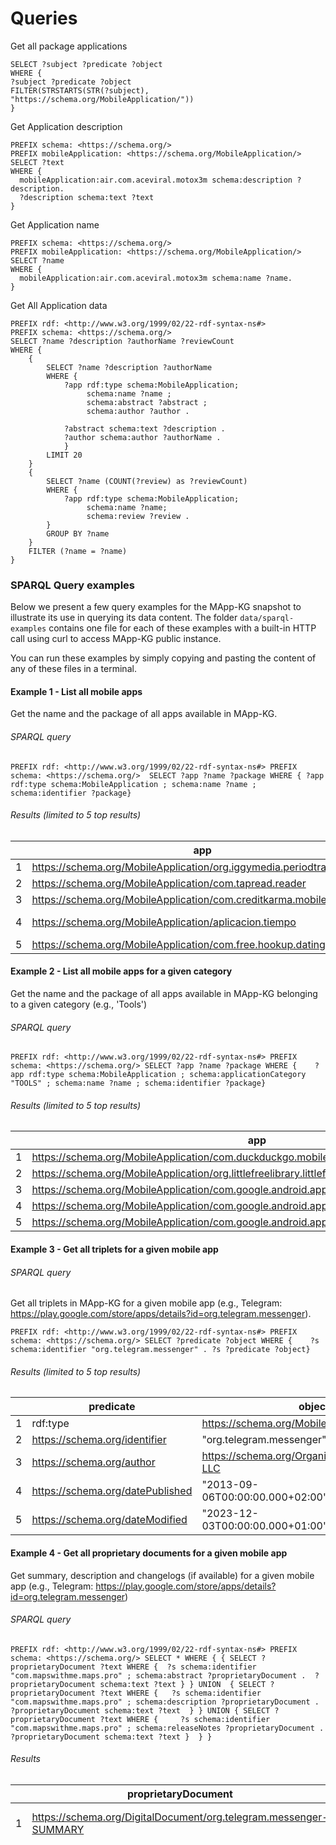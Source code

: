 # Queries

Get all package applications
```SPARQL
SELECT ?subject ?predicate ?object
WHERE {
?subject ?predicate ?object
FILTER(STRSTARTS(STR(?subject), "https://schema.org/MobileApplication/"))
}
```

Get Application description
```
PREFIX schema: <https://schema.org/>
PREFIX mobileApplication: <https://schema.org/MobileApplication/>
SELECT ?text
WHERE {
  mobileApplication:air.com.aceviral.motox3m schema:description ?description.
  ?description schema:text ?text
}
```
Get Application name
```sparql
PREFIX schema: <https://schema.org/>
PREFIX mobileApplication: <https://schema.org/MobileApplication/>
SELECT ?name
WHERE {
  mobileApplication:air.com.aceviral.motox3m schema:name ?name.
}
```
Get All Application data
```sparql
PREFIX rdf: <http://www.w3.org/1999/02/22-rdf-syntax-ns#>
PREFIX schema: <https://schema.org/>
SELECT ?name ?description ?authorName ?reviewCount
WHERE {
    {
        SELECT ?name ?description ?authorName
        WHERE {
            ?app rdf:type schema:MobileApplication;
                 schema:name ?name ;
                 schema:abstract ?abstract ;
                 schema:author ?author .
            
            ?abstract schema:text ?description .
            ?author schema:author ?authorName .
            }
        LIMIT 20
    }
    {
        SELECT ?name (COUNT(?review) as ?reviewCount)
        WHERE {
            ?app rdf:type schema:MobileApplication;
                 schema:name ?name;
                 schema:review ?review .
        }
        GROUP BY ?name
    }
    FILTER (?name = ?name)
}
```

### SPARQL Query examples

Below we present a few query examples for the MApp-KG snapshot to illustrate its use in querying its data content. The folder ```data/sparql-examples``` contains one file for each of these examples with a built-in HTTP call using curl to access MApp-KG public instance.

You can run these examples by simply copying and pasting the content of any of these files in a terminal.

#### Example 1 - List all mobile apps

Get the name and the package of all apps available in MApp-KG.

###### SPARQL query

```PREFIX rdf: <http://www.w3.org/1999/02/22-rdf-syntax-ns#> PREFIX schema: <https://schema.org/>  SELECT ?app ?name ?package WHERE { ?app rdf:type schema:MobileApplication ; schema:name ?name ; schema:identifier ?package}```

###### Results (limited to 5 top results)

||app|name|package|
|-|-|-|-|
|1|https://schema.org/MobileApplication/org.iggymedia.periodtracker|"Flo\_Period_&_Pregnancy_Tracker"|"org.iggymedia.periodtracker"
|2|https://schema.org/MobileApplication/com.tapread.reader|"TapRead\_-\_Novels_&_Comics"|"com.tapread.reader"
|3|https://schema.org/MobileApplication/com.creditkarma.mobile|"Intuit_Credit_Karma"|"com.creditkarma.mobile"
|4|https://schema.org/MobileApplication/aplicacion.tiempo|"Weather\_Radar_-_Meteored_News"|"aplicacion.tiempo"
|5|https://schema.org/MobileApplication/com.free.hookup.dating.apps.wild|"Wild:_Hook_up,_Meet,_Dating_Me"|"com.free.hookup.dating.apps.wild"

#### Example 2 - List all mobile apps for a given category

Get the name and the package of all apps available in MApp-KG belonging to a given category (e.g., 'Tools')

###### SPARQL query

```PREFIX rdf: <http://www.w3.org/1999/02/22-rdf-syntax-ns#> PREFIX schema: <https://schema.org/> SELECT ?app ?name ?package WHERE {    ?app rdf:type schema:MobileApplication ; schema:applicationCategory "TOOLS" ; schema:name ?name ; schema:identifier ?package}```

###### Results (limited to 5 top results)

||app|name|package|
|-|-|-|-|
|1|https://schema.org/MobileApplication/com.duckduckgo.mobile.android|"DuckDuckGo_Private_Browser"|"com.duckduckgo.mobile.android"
|2|https://schema.org/MobileApplication/org.littlefreelibrary.littlefreelibrary|"Little_Free_Library"|"org.littlefreelibrary.littlefreelibrary"
|3|https://schema.org/MobileApplication/com.google.android.apps.translate|"Google_Translate"|"com.google.android.apps.translate"
|4|https://schema.org/MobileApplication/com.google.android.apps.accessibility.maui.actionblocks|"Action_Blocks"|"com.google.android.apps.accessibility.maui.actionblocks"
|5|https://schema.org/MobileApplication/com.google.android.apps.searchlite|"Google_Go"|"com.google.android.apps.searchlite"

#### Example 3 - Get all triplets for a given mobile app

###### SPARQL query

Get all triplets in MApp-KG for a given mobile app (e.g., Telegram: https://play.google.com/store/apps/details?id=org.telegram.messenger).

```PREFIX rdf: <http://www.w3.org/1999/02/22-rdf-syntax-ns#> PREFIX schema: <https://schema.org/> SELECT ?predicate ?object WHERE {    ?s schema:identifier "org.telegram.messenger" . ?s ?predicate ?object}```

###### Results (limited to 5 top results)

||predicate|object|
|-|-|-|
|1|rdf:type|https://schema.org/MobileApplication
|2|https://schema.org/identifier|"org.telegram.messenger"
|3|https://schema.org/author|https://schema.org/Organization/Telegram_FZ-LLC
|4|https://schema.org/datePublished|"2013-09-06T00:00:00.000+02:00"^^xsd:dateTime
|5|https://schema.org/dateModified|"2023-12-03T00:00:00.000+01:00"^^xsd:dateTime

#### Example 4 - Get all proprietary documents for a given mobile app

Get summary, description and changelogs (if available) for a given mobile app (e.g., Telegram: https://play.google.com/store/apps/details?id=org.telegram.messenger)

###### SPARQL query

```PREFIX rdf: <http://www.w3.org/1999/02/22-rdf-syntax-ns#> PREFIX schema: <https://schema.org/> SELECT * WHERE { { SELECT ?proprietaryDocument ?text WHERE {  ?s schema:identifier "com.mapswithme.maps.pro" ; schema:abstract ?proprietaryDocument .  ?proprietaryDocument schema:text ?text } } UNION  { SELECT ?proprietaryDocument ?text WHERE {   ?s schema:identifier "com.mapswithme.maps.pro" ; schema:description ?proprietaryDocument .  ?proprietaryDocument schema:text ?text  } } UNION { SELECT ?proprietaryDocument ?text WHERE {     ?s schema:identifier "com.mapswithme.maps.pro" ; schema:releaseNotes ?proprietaryDocument .  ?proprietaryDocument schema:text ?text }  } }```

###### Results

||proprietaryDocument|text|
|-|-|-|
|1|https://schema.org/DigitalDocument/org.telegram.messenger-SUMMARY|"Telegram is a messaging app with a focus on speed and security."
|2|https://schema.org/DigitalDocument/org.telegram.messenger-DESCRIPTION|"Pure instant messaging — simple, fast, secure, and synced across all your devices. One of the world's top 10 most downloaded apps with over 800 million active users. FAST: Telegram is the fastest messaging app on the market, connecting people via a unique, distributed network of data centers around the globe. SYNCED: You can access your messages from all your phones, tablets and computers at once. Telegram apps are standalone, so you don’t need to keep your phone connected. Start typing on one device and finish the message from another. Never lose your data again. UNLIMITED: You can send media and files, without any limits on their type and size. Your entire chat history will require no disk space on your device, and will be securely stored in the Telegram cloud for as long as you need it. SECURE: We made it our mission to provide the best security combined with ease of use. Everything on Telegram, including chats, groups, media, etc. is encrypted using a combination of 256-bit symmetric AES encryption, 2048-bit RSA encryption, and Diffie–Hellman secure key exchange. 100% FREE & OPEN: Telegram has a fully documented and free API for developers, open source apps and verifiable builds to prove the app you download is built from the exact same source code that is published. POWERFUL: You can create group chats with up to 200,000 members, share large videos, documents of any type (.DOCX, .MP3, .ZIP, etc.) up to 2 GB each, and even set up bots for specific tasks. Telegram is the perfect tool for hosting online communities and coordinating teamwork. RELIABLE: Built to deliver your messages using as little data as possible, Telegram is the most reliable messaging system ever made. It works even on the weakest mobile connections. FUN: Telegram has powerful photo and video editing tools, animated stickers and emoji, fully customizable themes to change the appearance of your app, and an open sticker/GIF platform to cater to all your expressive needs. SIMPLE: While providing an unprecedented array of features, we take great care to keep the interface clean. Telegram is so simple you already know how to use it. PRIVATE: We take your privacy seriously and will never give any third parties access to your data. You can delete any message you ever sent or received for both sides, at any time and without a trace. Telegram will never use your data to show you ads. For those interested in maximum privacy, Telegram offers Secret Chats. Secret Chat messages can be programmed to self-destruct automatically from both participating devices. This way you can send all types of disappearing content — messages, photos, videos, and even files. Secret Chats use End-to-End Encryption to ensure that a message can only be read by its intended recipient. We keep expanding the boundaries of what you can do with a messaging app. Don’t wait years for older messengers to catch up with Telegram — join the revolution today."
|3|https://schema.org/DigitalDocument/org.telegram.messenger-CHANGELOG|"* Upstream changelog at https://telegram.org/blog/reply-revolution"

#### Example 5 - Get all user reviews for a given mobile app

List all user reviews (author, review content and review score) for a given app (e.g., DuckDuckGo Browser: https://play.google.com/store/apps/details?id=com.duckduckgo.mobile.android)

###### SPARQL query

```PREFIX rdf: <http://www.w3.org/1999/02/22-rdf-syntax-ns#> PREFIX schema: <https://schema.org/> SELECT ?author ?reviewBody ?date ?reviewRating WHERE { ?s schema:identifier "com.duckduckgo.mobile.android" . ?s schema:review ?review . ?review schema:author ?author ; schema:reviewBody ?reviewBody ; schema:reviewRating ?reviewRating }  ORDER BY DESC(?date)```

###### Results (limited to 5 top results)

||author|reviewBody|publicationDate|reviewRating|
|-|-|-|-|
|1|"Saul Arellano"|"Very excellent for your everyday browsing."|"2023-12-05T00:00:00.000+01:00"^^xsd:dateTime|"5"^^xsd:int
|2|"vikesh kumar"|"No tracking privacy great"|"2023-12-05T00:00:00.000+01:00"^^xsd:dateTime|"5"^^xsd:int
|3|"Denni_isl"|"To much mainstream media"|"2023-12-05T00:00:00.000+01:00"^^xsd:dateTime|"3"^^xsd:int
|4|"Tyrone Mcintyre"|"DuckDuckGo is outstanding !! Just learning my system."|"2023-12-05T00:00:00.000+01:00"^^xsd:dateTime|"5"^^xsd:int
|5|"Nick Croz"|"quackers"|"2023-12-05T00:00:00.000+01:00"^^xsd:dateTime|"5"^^xsd:int

#### Example 6 - Get all annotated features for a given app

List all annotated features (i.e., features user-annotated in crowdsourced AlternativeTo platform) for a given app (e.g., WhatsApp Messenger: https://play.google.com/store/apps/details?id=com.whatsapp)

###### SPARQL query

```PREFIX rdf: <http://www.w3.org/1999/02/22-rdf-syntax-ns#> PREFIX schema: <https://schema.org/> SELECT ?feature WHERE { ?s schema:identifier "com.tomtom.gplay.navapp" . ?s schema:keywords ?feature }```

###### Results (limited to 5 top results)

||feature|
|-|-|
|1|https://schema.org/DefinedTerm/GPSNavigation
|2|https://schema.org/DefinedTerm/RealtimeTraffic
|3|https://schema.org/DefinedTerm/TurnbyturnNavigation
|4|https://schema.org/DefinedTerm/GPS
|5|https://schema.org/DefinedTerm/AppsWithOfflineMap

#### Example 7 - Get all apps containing a given annotated feature

List all apps annotated with a given annotated feature (e.g., TodoListManager)

###### SPARQL query

```PREFIX rdf: <http://www.w3.org/1999/02/22-rdf-syntax-ns#> PREFIX schema: <https://schema.org/> SELECT ?app WHERE { ?app schema:keywords <https://schema.org/DefinedTerm/TodoListManager> . }```

###### Results

||feature|
|-|-|
|1|https://schema.org/MobileApplication/com.google.android.apps.tasks
|2|https://schema.org/MobileApplication/com.qqlabs.minimalistlauncher

#### Example 8 - Get all features extracted from a given app

List all extracted features (i.e., features extracted using the Feature Extraction service) for a given app (e.g., WhatsApp Messenger: https://play.google.com/store/apps/details?id=com.whatsapp)

###### SPARQL query

```SELECT ?definedTerm WHERE { { <https://schema.org/MobileApplication/com.whatsapp> <https://schema.org/description> ?description . ?description <https://schema.org/keywords> ?definedTerm } UNION { <https://schema.org/MobileApplication/com.whatsapp> <https://schema.org/abstract> ?summary . ?summary <https://schema.org/keywords> ?definedTerm } UNION { <https://schema.org/MobileApplication/com.whatsapp> <https://schema.org/changelog> ?changelog . ?changelog <https://schema.org/keywords> ?definedTerm } }```

###### Results (limited to 5 top results)

||feature|
|-|-|
|1|https://schema.org/DefinedTerm/ContactProvider
|2|https://schema.org/DefinedTerm/HaveFeedback
|3|https://schema.org/DefinedTerm/ViewContat
|4|https://schema.org/DefinedTerm/UsePhoneInternetService
|5|https://schema.org/DefinedTerm/ShareMessage

#### Example 9 - Get all apps containing a given extracted feature

List all apps annotated with a given extracted feature (e.g., TodoListManager)

###### SPARQL query

```SELECT ?app WHERE { { ?app <https://schema.org/description> ?description . ?description <https://schema.org/keywords> <https://schema.org/DefinedTerm/SendMessage> } UNION { ?app <https://schema.org/abstract> ?summary . ?summary <https://schema.org/keywords> <https://schema.org/DefinedTerm/SendMessage> } UNION { ?app <https://schema.org/changelog> ?changelog . ?changelog <https://schema.org/keywords> <https://schema.org/DefinedTerm/SendMessage> } }```

###### Results (limited to 5 top results)

||feature|
|-|-|
|1|https://schema.org/MobileApplication/com.discord
|2|https://schema.org/MobileApplication/org.telegram.messenger
|3|https://schema.org/MobileApplication/jp.co.shueisha.mangaplus
|4|https://schema.org/MobileApplication/com.ourfamilywizard
|5|https://schema.org/MobileApplication/com.ldw.virtualfamilies2

#### Example 10 - Get all features semantically similar to a given feature

List all features that are semantically similar to a given feature (e.g., Send Message: https://schema.org/DefinedTerm/SendMessage).

##### SPARQL query

```SELECT ?feature WHERE { <https://schema.org/DefinedTerm/SendMessage> <https://schema.org/sameAs> ?feature}```

##### Results (limited to 5 top results)

||feature|
|-|-|
|1|https://schema.org/DefinedTerm/SendIntroductoryMessage
|2|https://schema.org/DefinedTerm/SendAsManyTextMessage
|3|https://schema.org/DefinedTerm/SendVoiceMessage
|4|https://schema.org/DefinedTerm/Message
|5|https://schema.org/DefinedTerm/SendFastMessage